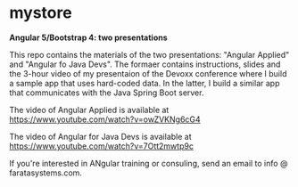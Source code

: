 # mystore

**Angular 5/Bootstrap 4: two presentations**

This repo contains the materials of the two presentations: "Angular Applied" and "Angular fo Java Devs". The formaer contains instructions, slides and the 3-hour video of my presentaion of the Devoxx conference where I build a sample app
that uses hard-coded data. In the latter, I build a similar app that communicates with the Java Spring Boot server.

The video of Angular Applied is available at https://www.youtube.com/watch?v=owZVKNg6cG4

The video of Angular for Java Devs is available at https://www.youtube.com/watch?v=7Ott2mwtp9c

If you're interested in ANgular training or consuling, send an email to info @ faratasystems.com.
